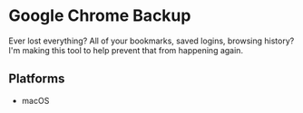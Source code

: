 # Google Chrome Backup
Ever lost everything? All of your bookmarks, saved logins, browsing history? I'm making this tool to help prevent that from happening again.

## Platforms
- macOS
